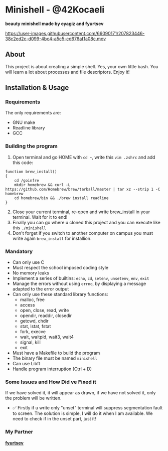 # Minishell - @42Kocaeli

<b> beauty minishell made by eyagiz and fyurtsev </b>

https://user-images.githubusercontent.com/66090171/207823446-38c2ed2c-d099-4bc4-a5c5-cd676af1a08c.mov

## About

This project is about creating a simple shell. Yes, your own little bash. You will learn a lot about processes and file descriptors. Enjoy it!


## Installation & Usage

### Requirements
The only requirements are:

- GNU make
- Readline library
- GCC

### Building the program

1. Open terminal and go HOME with `cd ~`, write this `vim .zshrc` and add this code:

```
function brew_install()
{
	cd /goinfre
	mkdir homebrew && curl -L https://github.com/Homebrew/brew/tarball/master | tar xz --strip 1 -C homebrew
	cd homebrew/bin && ./brew install readline
}
```


2. Close your current terminal, re-open and write brew_install in your terminal. Wait for it to end!
3. Finally you can go where u cloned this project and you can execute like this `./minishell`
4. Don't forget if you switch to another computer on campus you must write again `brew_install` for installion.


### Mandatory

- Can only use C
- Must respect the school imposed coding style
- No memory leaks
- Implement a series of builtins: `echo`, `cd`, `setenv`, `unsetenv`, `env`, `exit`
- Manage the errors without using `errno`, by displaying a message adapted
to the error output
- Can only use these standard library functions:
    - malloc, free
    - access
    - open, close, read, write
    - opendir, readdir, closedir
    - getcwd, chdir
    - stat, lstat, fstat
    - fork, execve
    - wait, waitpid, wait3, wait4
    - signal, kill
    - exit
- Must have a Makefile to build the program
- The binary file must be named `minishell`
- Can use Libft
- Handle program interruption (Ctrl + D)

### Some Issues and How Did ve Fixed it
If we have solved it, it will appear as drawn, if we have not solved it, only the problem will be written.

- ✅ Firstly if u write only "unset" terminal will suppress segmentation fault to screen. The solution is simple, I will do it when I am available. We need to check if in the unset part, just it!


### My Partner

<b>[fyurtsev](https://github.com/fyurtsev)</b>
